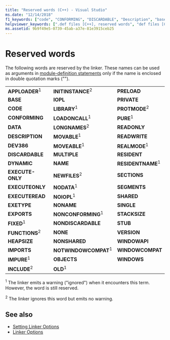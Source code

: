 ```yaml
---
title: "Reserved words (C++) - Visual Studio"
ms.date: "12/14/2018"
f1_keywords: ["code", "CONFORMING", "DISCARDABLE", "Description", "base", "APPLOADER", "Data", "DYNAMIC", "DEV386"]
helpviewer_keywords: [".def files [C++], reserved words", "def files [C++], reserved words", "linker [C++], reserved words", "reserved words [C++]"]
ms.assetid: 9b9f49e5-0739-45ab-a37e-81e3915ceb25
---
```

# Reserved words

The following words are reserved by the linker. These names can be used as arguments in [module-definition statements](module-definition-dot-def-files.md) only if the name is enclosed in double quotation marks ("").

||||
|-|-|-|
|**APPLOADER**<sup>1</sup>|**INITINSTANCE**<sup>2</sup>|**PRELOAD**|
|**BASE**|**IOPL**|**PRIVATE**|
|**CODE**|**LIBRARY**<sup>1</sup>|**PROTMODE**<sup>2</sup>|
|**CONFORMING**|**LOADONCALL**<sup>1</sup>|**PURE**<sup>1</sup>|
|**DATA**|**LONGNAMES**<sup>2</sup>|**READONLY**|
|**DESCRIPTION**|**MOVABLE**<sup>1</sup>|**READWRITE**|
|**DEV386**|**MOVEABLE**<sup>1</sup>|**REALMODE**<sup>1</sup>|
|**DISCARDABLE**|**MULTIPLE**|**RESIDENT**|
|**DYNAMIC**|**NAME**|**RESIDENTNAME**<sup>1</sup>|
|**EXECUTE-ONLY**|**NEWFILES**<sup>2</sup>|**SECTIONS**|
|**EXECUTEONLY**|**NODATA**<sup>1</sup>|**SEGMENTS**|
|**EXECUTEREAD**|**NOIOPL**<sup>1</sup>|**SHARED**|
|**EXETYPE**|**NONAME**|**SINGLE**|
|**EXPORTS**|**NONCONFORMING**<sup>1</sup>|**STACKSIZE**|
|**FIXED**<sup>1</sup>|**NONDISCARDABLE**|**STUB**|
|**FUNCTIONS**<sup>2</sup>|**NONE**|**VERSION**|
|**HEAPSIZE**|**NONSHARED**|**WINDOWAPI**|
|**IMPORTS**|**NOTWINDOWCOMPAT**<sup>1</sup>|**WINDOWCOMPAT**|
|**IMPURE**<sup>1</sup>|**OBJECTS**|**WINDOWS**|
|**INCLUDE**<sup>2</sup>|**OLD**<sup>1</sup>||

<sup>1</sup> The linker emits a warning ("ignored") when it encounters this term. However, the word is still reserved.

<sup>2</sup> The linker ignores this word but emits no warning.

## See also

- [Setting Linker Options](linking.md)
- [Linker Options](linker-options.md)